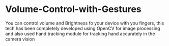 # Volume-Control-with-Gestures
You can control volume and Brightness fo your device with you fingers, this tech has been completely developed using OpenCV for image processing and also used hand tracking module for tracking hand accurately in the camera vision
